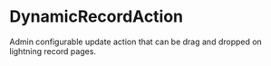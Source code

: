 # DynamicRecordAction
Admin configurable update action that can be drag and dropped on lightning record pages.
